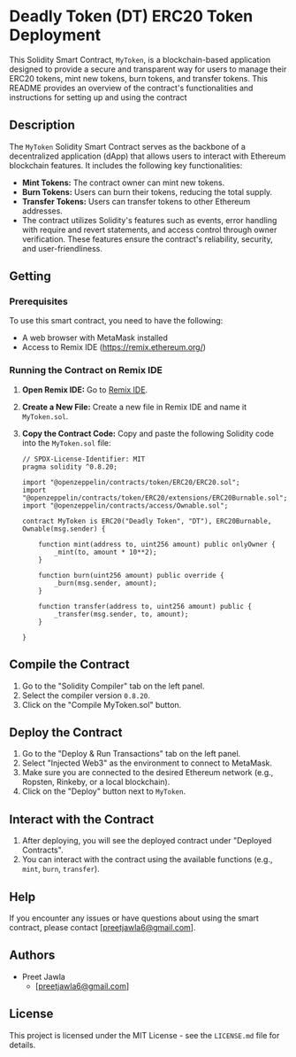 # Deadly Token (DT) ERC20 Token Deployment

This Solidity Smart Contract, `MyToken`, is a blockchain-based application designed to provide a secure and transparent way for users to manage their ERC20 tokens, mint new tokens, burn tokens, and transfer tokens. This README provides an overview of the contract's functionalities and instructions for setting up and using the contract

## Description

The `MyToken` Solidity Smart Contract serves as the backbone of a decentralized application (dApp) that allows users to interact with Ethereum blockchain features. It includes the following key functionalities:

* **Mint Tokens:** The contract owner can mint new tokens.
* **Burn Tokens:** Users can burn their tokens, reducing the total supply.
* **Transfer Tokens:** Users can transfer tokens to other Ethereum addresses.
* The contract utilizes Solidity's features such as events, error handling with require and revert statements, and access control through owner verification. These features ensure the contract's reliability, security, and user-friendliness.

## Getting 

### Prerequisites

To use this smart contract, you need to have the following:

* A web browser with MetaMask installed
* Access to Remix IDE (https://remix.ethereum.org/)

### Running the Contract on Remix IDE

1. **Open Remix IDE:**
   Go to [Remix IDE](https://remix.ethereum.org/).

2. **Create a New File:**
   Create a new file in Remix IDE and name it `MyToken.sol`.

3. **Copy the Contract Code:**
   Copy and paste the following Solidity code into the `MyToken.sol` file:
   ```
   // SPDX-License-Identifier: MIT
   pragma solidity ^0.8.20;

   import "@openzeppelin/contracts/token/ERC20/ERC20.sol";
   import "@openzeppelin/contracts/token/ERC20/extensions/ERC20Burnable.sol";
   import "@openzeppelin/contracts/access/Ownable.sol";

   contract MyToken is ERC20("Deadly Token", "DT"), ERC20Burnable, Ownable(msg.sender) {

       function mint(address to, uint256 amount) public onlyOwner {
           _mint(to, amount * 10**2);
       }

       function burn(uint256 amount) public override {
           _burn(msg.sender, amount);
       }

       function transfer(address to, uint256 amount) public {
           _transfer(msg.sender, to, amount);
       }

   }
   ```

## Compile the Contract

1. Go to the "Solidity Compiler" tab on the left panel.
2. Select the compiler version `0.8.20`.
3. Click on the "Compile MyToken.sol" button.

## Deploy the Contract

1. Go to the "Deploy & Run Transactions" tab on the left panel.
2. Select "Injected Web3" as the environment to connect to MetaMask.
3. Make sure you are connected to the desired Ethereum network (e.g., Ropsten, Rinkeby, or a local blockchain).
4. Click on the "Deploy" button next to `MyToken`.

## Interact with the Contract

1. After deploying, you will see the deployed contract under "Deployed Contracts".
2. You can interact with the contract using the available functions (e.g., `mint`, `burn`, `transfer`).

## Help

If you encounter any issues or have questions about using the smart contract, please contact [preetjawla6@gmail.com].

## Authors

- Preet Jawla
  - [preetjawla6@gmail.com]

## License

This project is licensed under the MIT License - see the `LICENSE.md` file for details.


